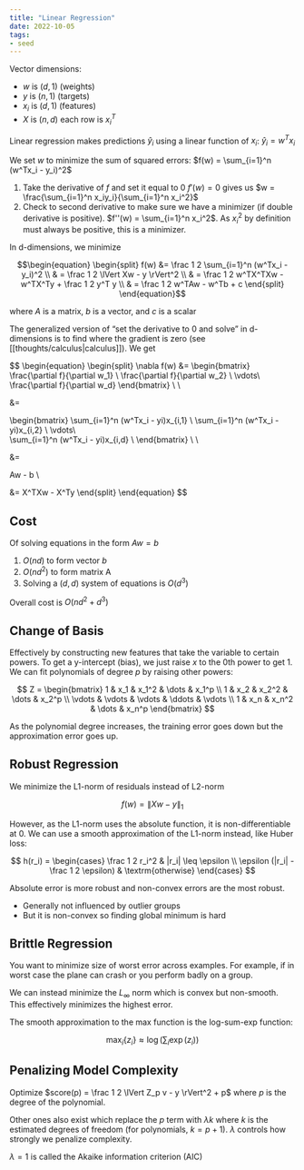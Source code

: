 ```yaml
---
title: "Linear Regression"
date: 2022-10-05
tags:
- seed
---
```


Vector dimensions:
- $w$ is $(d, 1)$ (weights)
- $y$ is $(n,1)$ (targets)
- $x_i$ is $(d, 1)$ (features)
- $X$ is $(n,d)$ each row is $x_i^T$

Linear regression makes predictions $\hat y_i$ using a linear function of $x_i$: $\hat y_i = w^Tx_i$

We set $w$ to minimize the sum of squared errors: $f(w) = \sum_{i=1}^n (w^Tx_i - y_i)^2$

1. Take the derivative of $f$ and set it equal to 0 $f'(w) = 0$ gives us $w = \frac{\sum_{i=1}^n x_iy_i}{\sum_{i=1}^n x_i^2}$
2. Check to second derivative to make sure we have a minimizer (if double derivative is positive). $f''(w) = \sum_{i=1}^n x_i^2$. As $x_i^2$ by definition must always be positive, this is a minimizer.

In d-dimensions, we minimize

$$\begin{equation}
\begin{split}
f(w) &= \frac 1 2 \sum_{i=1}^n (w^Tx_i - y_i)^2 \\
 & = \frac 1 2 \lVert Xw - y \rVert^2 \\
 & = \frac 1 2 w^TX^TXw - w^TX^Ty + \frac 1 2 y^T y \\
 & = \frac 1 2 w^TAw - w^Tb + c
\end{split}
\end{equation}$$

where $A$ is a matrix, $b$ is a vector, and $c$ is a scalar

The generalized version of “set the derivative to 0 and solve” in d-dimensions is to find where the gradient is zero (see [[thoughts/calculus|calculus]]). We get

$$
\begin{equation}
\begin{split}
\nabla f(w) &= \begin{bmatrix}
\frac{\partial f}{\partial w_1} \\
\frac{\partial f}{\partial w_2} \\
\vdots\\\
\frac{\partial f}{\partial w_d}
\end{bmatrix}  \\ \\

&= 

\begin{bmatrix}
\sum_{i=1}^n (w^Tx_i - yi)x_{i,1}  \\
\sum_{i=1}^n (w^Tx_i - yi)x_{i,2}  \\
\vdots\\\
\sum_{i=1}^n (w^Tx_i - yi)x_{i,d}  \\
\end{bmatrix} \\ \\

&=

Aw - b \\

&= X^TXw - X^Ty
\end{split}
\end{equation}
$$

## Cost
Of solving equations in the form $Aw = b$
1. $O(nd)$ to form vector $b$
2. $O(nd^2)$ to form matrix A
3. Solving a $(d,d)$ system of equations is $O(d^3)$

Overall cost is $O(nd^2+d^3)$

## Change of Basis
Effectively by constructing new features that take the variable to certain powers. To get a y-intercept (bias), we just raise $x$ to the 0th power to get 1. We can fit polynomials of degree $p$ by raising other powers:

$$
Z =
\begin{bmatrix}
1 & x_1 & x_1^2 & \dots & x_1^p \\
1 & x_2 & x_2^2 & \dots & x_2^p \\
\vdots & \vdots & \vdots & \ddots & \vdots \\
1 & x_n & x_n^2 & \dots & x_n^p
\end{bmatrix}
$$

As the polynomial degree increases, the training error goes down but the approximation error goes up.

## Robust Regression
We minimize the L1-norm of residuals instead of L2-norm

$$f(w) = \lVert Xw - y \rVert_1$$

However, as the L1-norm uses the absolute function, it is non-differentiable at 0. We can use a smooth approximation of the L1-norm instead, like Huber loss:

$$
h(r_i) = 
\begin{cases} 
      \frac 1 2 r_i^2 & |r_i| \leq \epsilon \\
      \epsilon (|r_i| - \frac 1 2 \epsilon) & \textrm{otherwise}
   \end{cases}
$$

Absolute error is more robust and non-convex errors are the most robust.
- Generally not influenced by outlier groups
- But it is non-convex so finding global minimum is hard

## Brittle Regression
You want to minimize size of worst error across examples. For example, if in worst case the plane can crash or you perform badly on a group.

We can instead minimize the $L_\infty$ norm which is convex but non-smooth. This effectively minimizes the highest error.

The smooth approximation to the max function is the log-sum-exp function:

$$\max_i \{ z_i \} \approx \log( \sum_i \exp(z_i))$$

## Penalizing Model Complexity
Optimize $score(p) = \frac 1 2 \lVert Z_p v - y \rVert^2 + p$ where $p$ is the degree of the polynomial.

Other ones also exist which replace the $p$ term with $\lambda k$ where $k$ is the estimated degrees of freedom (for polynomials, $k = p + 1$). $\lambda$ controls how strongly we penalize complexity.

$\lambda = 1$ is called the Akaike information criterion (AIC)